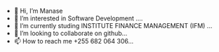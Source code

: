 - 👋 Hi, I’m Manase
- 👀 I’m interested in Software Development ....
- 🌱 I’m currently studing INSTITUTE FINANCE MANAGEMENT (IFM) ...
- 💞️ I’m looking to collaborate on github...
- 📫 How to reach me +255 682 064 306...

<!---
SammohGraphics/SammohGraphics is a ✨ special ✨ repository because its `README.md` (this file) appears on your GitHub profile.
You can click the Preview link to take a look at your changes.
--->
